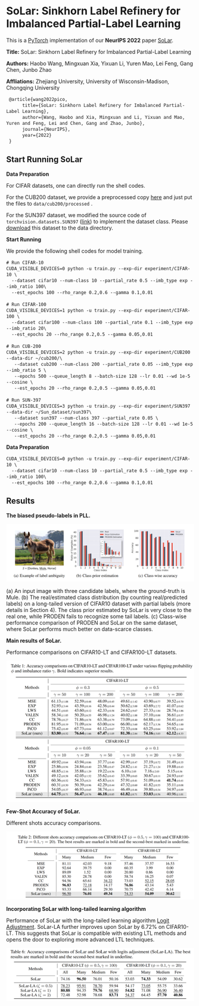 # SoLar: Sinkhorn Label Refinery for Imbalanced Partial-Label Learning

This is a [PyTorch](http://pytorch.org) implementation of our **NeurIPS 2022** paper [SoLar](https://arxiv.org/abs/2209.10365). 

**Title:** SoLar: Sinkhorn Label Refinery for Imbalanced Partial-Label Learning

**Authors:** Haobo Wang, Mingxuan Xia, Yixuan Li, Yuren Mao, Lei Feng, Gang Chen, Junbo Zhao

**Affliations:** Zhejiang University, University of Wisconsin-Madison, Chongqing University

```
 @article{wang2022pico,
      title={SoLar: Sinkhorn Label Refinery for Imbalanced Partial-Label Learning},
      author={Wang, Haobo and Xia, Mingxuan and Li, Yixuan and Mao, Yuren and Feng, Lei and Chen, Gang and Zhao, Junbo},
      journal={NeurIPS},
      year={2022}
 } 
```

## Start Running SoLar

**Data Preparation**

For CIFAR datasets, one can directly run the shell codes. 

For the CUB200 dataset, we provide a preprocessed copy [here](https://drive.google.com/file/d/1KNMPuKT1q3a6zIEgStar2o4xjs_a3Kge/view?usp=sharing) and just put the files to ```data/cub200/processed``` .

For the SUN397 dataset, we modified the source code of ```torchvision.datasets.SUN397``` ([link](https://pytorch.org/vision/main/generated/torchvision.datasets.SUN397.html))  to implement the dataset class. Please [download](http://vision.princeton.edu/projects/2010/SUN/SUN397.tar.gz) this dataset to the data directory. 

**Start Running**

We provide the following shell codes for model training. 

```shell
# Run CIFAR-10
CUDA_VISIBLE_DEVICES=0 python -u train.py --exp-dir experiment/CIFAR-10 \
  --dataset cifar10 --num-class 10 --partial_rate 0.5 --imb_type exp --imb_ratio 100\
  --est_epochs 100 --rho_range 0.2,0.6 --gamma 0.1,0.01

# Run CIFAR-100
CUDA_VISIBLE_DEVICES=1 python -u train.py --exp-dir experiment/CIFAR-100 \
  --dataset cifar100 --num-class 100 --partial_rate 0.1 --imb_type exp --imb_ratio 20\
  --est_epochs 20 --rho_range 0.2,0.5 --gamma 0.05,0.01

# Run CUB-200
CUDA_VISIBLE_DEVICES=2 python -u train.py --exp-dir experiment/CUB200 --data-dir ~/cub200/\
   --dataset cub200 --num-class 200 --partial_rate 0.05 --imb_type exp --imb_ratio 5 \
   --epochs 500 --queue_length 8 --batch-size 128 --lr 0.01 --wd 1e-5 --cosine \
   --est_epochs 20 --rho_range 0.2,0.5 --gamma 0.05,0.01

# Run SUN-397
CUDA_VISIBLE_DEVICES=3 python -u train.py --exp-dir experiment/SUN397 --data-dir ~/Sun_dataset/sun397\
   --dataset sun397 --num-class 397 --partial_rate 0.05 \
   --epochs 200 --queue_length 16 --batch-size 128 --lr 0.01 --wd 1e-5 --cosine \
   --est_epochs 20 --rho_range 0.2,0.5 --gamma 0.05,0.01
```

**Data Preparation**

```shell
CUDA_VISIBLE_DEVICES=0 python -u train.py --exp-dir experiment/CIFAR-10 \
  --dataset cifar10 --num-class 10 --partial_rate 0.5 --imb_type exp --imb_ratio 100\
  --est_epochs 100 --rho_range 0.2,0.6 --gamma 0.1,0.01
```



## Results

**The biased pseudo-labels in PLL.**

![bias](resources/biased-label.jpg)

(a) An input image with three candidate labels, where the ground-truth is Mule. (b) The real/estimated class distribution (by counting real/predicted labels) on a long-tailed version of CIFAR10 dataset with partial labels (more details in Section 4). The class prior estimated by SoLar is very close to the real one, while PRODEN fails to recognize some tail labels. (c) Class-wise performance comparison of PRODEN and SoLar on the same dataset, where SoLar performs much better on data-scarce classes.

**Main results of SoLar.**

Performance comparisons on CIFAR10-LT and CIFAR100-LT datasets. 

![results](resources/main_results.png)

**Few-Shot Accuracy of SoLar.**

Different shots accuracy comparisons.

![shot-acc](resources/shot-acc.png)

**Incorporating SoLar with long-tailed learning algorithm**

Performance of SoLar with the long-tailed learning algorithm [Logit Adjustment](https://arxiv.org/abs/2007.07314). SoLar-LA further improves upon SoLar by 6.72% on CIFAR10-LT. This suggests that SoLar is compatible with existing LTL methods and opens the door to exploring more advanced LTL techniques.

![la](resources/la-algorithm.png)

